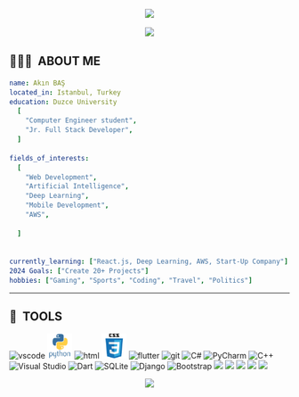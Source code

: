  <p align="center">
  <img src="https://capsule-render.vercel.app/api?type=waving&color=gradient&height=100&section=header&text=HEY%20EVERYONE!&fontSize=70" />
 </p> 
 <p align="center">
  <img height="400" src="https://media.giphy.com/media/lPoxtQlcX30doRbHTN/giphy.gif">
 </p> 
<h2> 👨🏻‍💻 &nbsp;ABOUT ME</h2> 


```yaml
name: Akın BAŞ
located_in: Istanbul, Turkey
education: Duzce University
  [
    "Computer Engineer student",
    "Jr. Full Stack Developer",
  ]

fields_of_interests:
  [
    "Web Development",
    "Artificial Intelligence",
    "Deep Learning",
    "Mobile Development",
    "AWS",
    
  ]

  
currently_learning: ["React.js, Deep Learning, AWS, Start-Up Company"]
2024 Goals: ["Create 20+ Projects"]
hobbies: ["Gaming", "Sports", "Coding", "Travel", "Politics"]
``` 
---  

<h2> 🚀 &nbsp;TOOLS</h2>
<p align="left">
<img src="https://cdn.jsdelivr.net/gh/devicons/devicon/icons/vscode/vscode-original.svg" alt="vscode" width="45" height="45"/>
<img src="https://raw.githubusercontent.com/devicons/devicon/master/icons/python/python-original-wordmark.svg" alt="python" width="45" height="45" />
<img src="https://cdn.jsdelivr.net/gh/devicons/devicon/icons/html5/html5-original.svg" alt="html" width="45" height="45"/>
<img src="https://raw.githubusercontent.com/devicons/devicon/master/icons/css3/css3-original-wordmark.svg" alt="css3" width="45" height="45" />
<img src="https://cdn.jsdelivr.net/gh/devicons/devicon/icons/flutter/flutter-original.svg" alt="flutter" width="45" height="45"/>
<img src="https://cdn.jsdelivr.net/gh/devicons/devicon/icons/git/git-original.svg" alt="git" width="45" height="45"/>   
<img src="https://cdn.jsdelivr.net/gh/devicons/devicon/icons/csharp/csharp-original.svg" alt="C#" width="45" height="45"/>
<img src="https://cdn.jsdelivr.net/gh/devicons/devicon/icons/pycharm/pycharm-original.svg" alt="PyCharm" width="45" height="45" /> 
<img src="https://cdn.jsdelivr.net/gh/devicons/devicon/icons/cplusplus/cplusplus-original.svg" alt="C++" width="45" height="45" />
<img src="https://cdn.jsdelivr.net/gh/devicons/devicon/icons/visualstudio/visualstudio-plain.svg" alt="Visual Studio" width="45" height="45" />
<img src="https://cdn.jsdelivr.net/gh/devicons/devicon/icons/dart/dart-plain-wordmark.svg" alt="Dart" width="60" height="60"/>
<img src="https://cdn.jsdelivr.net/gh/devicons/devicon/icons/sqlite/sqlite-original-wordmark.svg" alt="SQLite" width="60" height="60" />
 <img src="https://cdn.jsdelivr.net/gh/devicons/devicon/icons/django/django-plain.svg" alt="Django" width="50" height="50" />
 <img src="https://cdn.jsdelivr.net/gh/devicons/devicon/icons/bootstrap/bootstrap-original.svg" alt="Bootstrap" width="50" height="50" /> 
 <img src="https://cdn.jsdelivr.net/gh/devicons/devicon@latest/icons/amazonwebservices/amazonwebservices-original-wordmark.svg" />
 <img src="https://cdn.jsdelivr.net/gh/devicons/devicon@latest/icons/react/react-original-wordmark.svg" />
 <img src="https://cdn.jsdelivr.net/gh/devicons/devicon@latest/icons/matlab/matlab-original.svg" /> 
 <img src="https://cdn.jsdelivr.net/gh/devicons/devicon@latest/icons/typescript/typescript-original.svg" />
 <img src="https://cdn.jsdelivr.net/gh/devicons/devicon@latest/icons/javascript/javascript-original.svg" />
          
          
 
          
          
          
</p> 
<p align="center">
  <img src="https://capsule-render.vercel.app/api?type=waving&color=gradient&height=100&section=footer"/>
</p>
